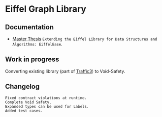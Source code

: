 # Eiffel Graph Library 


## Documentation

* [Master Thesis](doc/)   `Extending the Eiffel Library for Data Structures and Algorithms: EiffelBase`.

## Work in progress
Converting existing library (part of [Traffic3](https://github.com/eiffelhub/Traffic3)) to Void-Safety.

## Changelog

	Fixed contract violations at runtime.
	Complete Void Safety.
	Expanded types can be used for Labels.
	Added test cases.

